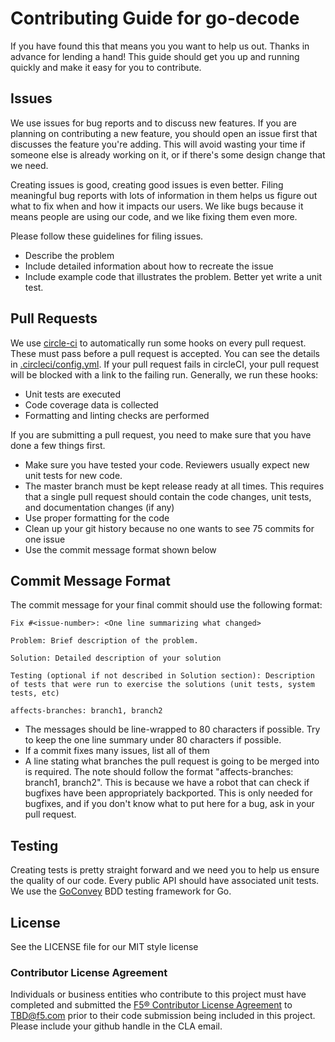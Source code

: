 <!--
Copyright 2019 F5 Networks. All rights reserved.
Use of this source code is governed by a MIT-style
license that can be found in the LICENSE file.
-->

# Contributing Guide for go-decode

If you have found this that means you you want to help us out. Thanks in advance for lending a hand! This guide should get you up and running quickly and make it easy for you to contribute.  

## Issues

We use issues for bug reports and to discuss new features. If you are planning on contributing a new feature, you should open an issue first that discusses the feature you're adding. This will avoid wasting your time if someone else is already working on it, or if there's some design change that we need.

Creating issues is good, creating good issues is even better. Filing meaningful bug reports with lots of information in them helps us figure out what to fix when and how it impacts our users. We like bugs because it means people are using our code, and we like fixing them even more.

Please follow these guidelines for filing issues.

* Describe the problem
* Include detailed information about how to recreate the issue
* Include example code that illustrates the problem.  Better yet write a unit test.

## Pull Requests

We use [circle-ci](https://circleci.com/gh/weberr13/go-decode) to automatically run some hooks on every pull request. These must pass before a pull request is accepted. You can see the details in [.circleci/config.yml](https://github.com/weberr13/go-decode/blob/master/.circleci/config.yml). If your pull request fails in circleCI, your pull request will be blocked with a link to the failing run. Generally, we run these hooks:

* Unit tests are executed
* Code coverage data is collected
* Formatting and linting checks are performed

If you are submitting a pull request, you need to make sure that you have done a few things first.

* Make sure you have tested your code. Reviewers usually expect new unit tests for new code.
* The master branch must be kept release ready at all times. This requires that a single pull request should contain the code changes, unit tests, and documentation changes (if any)
* Use proper formatting for the code
* Clean up your git history because no one wants to see 75 commits for one issue
* Use the commit message format shown below

## Commit Message Format

The commit message for your final commit should use the following format:
```
Fix #<issue-number>: <One line summarizing what changed>

Problem: Brief description of the problem.

Solution: Detailed description of your solution

Testing (optional if not described in Solution section): Description of tests that were run to exercise the solutions (unit tests, system tests, etc)

affects-branches: branch1, branch2
```

* The messages should be line-wrapped to 80 characters if possible. Try to keep the one line summary under 80 characters if possible.
* If a commit fixes many issues, list all of them
* A line stating what branches the pull request is going to be merged into is required. The note should follow the format "affects-branches: branch1, branch2". This is because we have a robot that can check if bugfixes have been appropriately backported. This is only needed for bugfixes, and if you don't know what to put here for a bug, ask in your pull request.

## Testing

Creating tests is pretty straight forward and we need you to help us ensure the quality of our code. Every public API should have associated unit tests. We use the [GoConvey](https://github.com/smartystreets/goconvey/) BDD testing framework for Go.

## License

See the LICENSE file for our MIT style license

### Contributor License Agreement

Individuals or business entities who contribute to this project must have completed and submitted the [F5® Contributor License Agreement](http://clouddocs.f5.com/tbd.html) to TBD@f5.com prior to their code submission being included in this project. Please include your github handle in the CLA email.